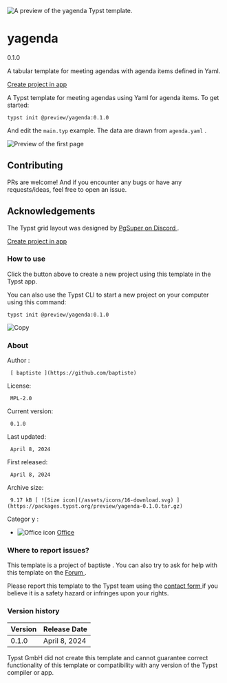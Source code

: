 ![A preview of the yagenda Typst
template.](https://packages.typst.org/preview/thumbnails/yagenda-0.1.0-small.webp)

#  yagenda

0.1.0

A tabular template for meeting agendas with agenda items defined in Yaml.

[ Create project in app ](/app?template=yagenda&version=0.1.0)

A Typst template for meeting agendas using Yaml for agenda items. To get
started:

    
    
    typst init @preview/yagenda:0.1.0
    

And edit the ` main.typ ` example. The data are drawn from ` agenda.yaml ` .

![Preview of the first
page](https://github.com/typst/packages/raw/main/packages/preview/yagenda/0.1.0/thumbnail.png)

##  Contributing

PRs are welcome! And if you encounter any bugs or have any requests/ideas,
feel free to open an issue.

##  Acknowledgements

The Typst grid layout was designed by [ PgSuper on Discord
](https://discord.com/channels/1054443721975922748/1219401775908655115) .

[ Create project in app ](/app?template=yagenda&version=0.1.0)

###  How to use

Click the button above to create a new project using this template in the
Typst app.

You can also use the Typst CLI to start a new project on your computer using
this command:

    
    
    typst init @preview/yagenda:0.1.0

![Copy](/assets/icons/16-copy.svg)

###  About

Author  :

     [ baptiste ](https://github.com/baptiste)
License:

     MPL-2.0 
Current version:

     0.1.0 
Last updated:

     April 8, 2024 
First released:

     April 8, 2024 
Archive size:

     9.17 kB [ ![Size icon](/assets/icons/16-download.svg) ](https://packages.typst.org/preview/yagenda-0.1.0.tar.gz)
Categor  y  :

    

  * ![Office icon](/assets/icons/16-envelope.svg) [ Office ](https://typst.app/universe/search/?category=office)

###  Where to report issues?

This  template  is a project of  baptiste  .  You can also try to ask for help
with this  template  on the  [ Forum ](https://forum.typst.app) .

Please report this  template  to the Typst team using the  [ contact form
](https://typst.app/contact) if you believe it is a safety hazard or infringes
upon your rights.

###  Version history

Version  |  Release Date   
---|---  
0.1.0  |  April 8, 2024   
  
Typst GmbH did not create this  template  and cannot guarantee correct
functionality of this  template  or compatibility with any version of the
Typst compiler or app.

